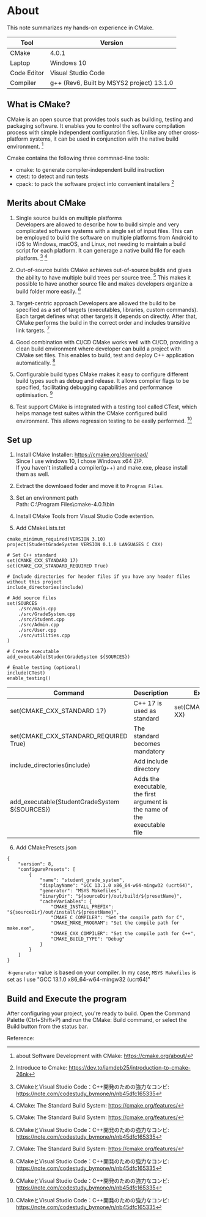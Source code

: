 # About 
This note summarizes my hands-on experience in CMake. 

| Tool | Version |
|--------|----------------------|
| CMake      | 4.0.1               |
| Laptop      | Windows 10          |
| Code Editor  | Visual Studio Code |
| Compiler  | g++ (Rev6, Built by MSYS2 project) 13.1.0 | 


## What is CMake?
CMake is an open source that provides tools such as building, testing and packaging software. It enables you to control the software compilation process with simple independent configuration files. Unlike any other cross-platform systems, it can be used in conjunction with the native build environment. [^1]

Cmake contains the following three commnad-line tools: 
- cmake: to generate compiler-independent build instruction
- ctest: to detect and run tests
- cpack: to pack the software project into convenient installers
[^3]

## Merits about CMake
1. Single source builds on multiple platforms  
Developers are allowed to describe how to build simple and very complicated software systems with a single set of input files. This can be employed to build the software on multiple platforms from Android to iOS to Windows, macOS, and Linux, not needing to maintain a build script for each platform. It can generage a native build file for each platform. [^4] [^5]

2. Out-of-source builds
CMake achieves out-of-source builds and gives the ability to have multiple build trees per source tree. [^5] This makes it possible to have another source file and makes developers organize a build folder more easily. [^4]

3. Target-centric approach
Developers are allowed the build to be specified as a set of targets (executables, libraries, custom commands). Each target defines what other targets it depends on directly. After that, CMake performs the build in the correct order and includes transitive link targets. [^5]

4. Good combination with CI/CD
CMake works well with CI/CD, providing a clean build environment where developer can build a project with CMake set files. This enables to build, test and deploy C++ application automatically. [^4]

5. Configurable build types
CMake makes it easy to configure different build types such as debug and release. It allows compiler flags to be specified, facilitating debugging capabilities and performance optimisation. [^4]

6. Test support
CMake is integrated with a testing tool called CTest, which helps manage test suites within the CMake configured build environment. This allows regression testing to be easily performed. [^4]

## Set up
1. Install CMake
Installer: https://cmake.org/download/  
Since I use windows 10, I chose Windows x64 ZIP.  
If you haven't installed a compiler(g++) and make.exe, please install them as well.

2. Extract the downloaed foder and move it to `Program Files`.

3. Set an environment path   
Path: C:\Program Files\cmake-4.0.1\bin

4. Install CMake Tools from Visual Studio Code extention.  

5. Add CMakeLists.txt
```
cmake_minimum_required(VERSION 3.10)
project(StudentGradeSystem VERSION 0.1.0 LANGUAGES C CXX)

# Set C++ standard
set(CMAKE_CXX_STANDARD 17)
set(CMAKE_CXX_STANDARD_REQUIRED True)

# Include directories for header files if you have any header files without this project
include_directories(include)

# Add source files
set(SOURCES
    ./src/main.cpp
    ./src/GradeSystem.cpp
    ./src/Student.cpp
    ./src/Admin.cpp
    ./src/User.cpp
    ./src/utilities.cpp
)

# Create executable
add_executable(StudentGradeSystem ${SOURCES})

# Enable testing (optional)
include(CTest)
enable_testing()

```

| Command | Description | Example usage |
|--------|----------------------| ----- |
| set(CMAKE_CXX_STANDARD 17)      | C++ 17 is used as standard              | set(CMAKE_CXX_STANDARD XX) |
| set(CMAKE_CXX_STANDARD_REQUIRED True)      | The standard becomes mandatory      | |
| include_directories(include)      | Add include directory              | |
| add_executable(StudentGradeSystem ${SOURCES})      | Adds the executable, the first argument is the name of the executable file    | |


6. Add CMakePresets.json
```
{
    "version": 8,
    "configurePresets": [
        {
            "name": "student_grade_system",
            "displayName": "GCC 13.1.0 x86_64-w64-mingw32 (ucrt64)",
            "generator": "MSYS Makefiles",
            "binaryDir": "${sourceDir}/out/build/${presetName}",
            "cacheVariables": {
                "CMAKE_INSTALL_PREFIX": "${sourceDir}/out/install/${presetName}",
                "CMAKE_C_COMPILER": "Set the compile path for C",
                "CMAKE_MAKE_PROGRAM": "Set the compile path for make.exe",
                "CMAKE_CXX_COMPILER": "Set the compile path for C++",
                "CMAKE_BUILD_TYPE": "Debug"
            }
        }
    ]
}
```

＊`generator` value is based on your compiler. In my case, `MSYS Makefiles` is set as I use "GCC 13.1.0 x86_64-w64-mingw32 (ucrt64)"


## Build and Execute the program
After configuring your project, you're ready to build. Open the Command Palette (Ctrl+Shift+P) and run the CMake: Build command, or select the Build button from the status bar.


Reference:  
[^1]: about Software Development with CMake: https://cmake.org/about/  
[^2]: Why CMake?: https://cmake.org/cmake/help/book/mastering-cmake/chapter/Why%20CMake.html  
[^3]: Introduce to Cmake: https://dev.to/iamdeb25/introduction-to-cmake-26nk  
[^4]: CMakeとVisual Studio Code：C++開発のための強力なコンビ: https://note.com/codestudy_bymone/n/nb45dfc165335  
[^5]: CMake: The Standard Build System: https://cmake.org/features/  

